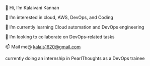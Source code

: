👋 Hi, I’m Kalaivani Kannan

👀 I’m interested in cloud, AWS, DevOps, and Coding

🌱 I’m currently learning Cloud automation and DevOps engineering

💞️ I’m looking to collaborate on DevOps-related tasks

📫 Mail me@ kalais1620@gmail.com

 currently doing an internship in PearlThoughts as a DevOps trainee 
